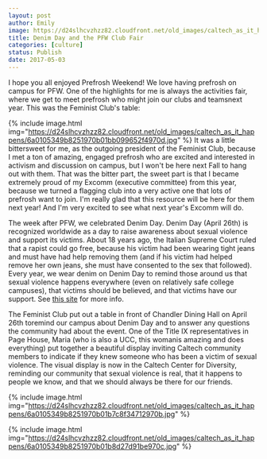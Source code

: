 ```yaml
---
layout: post
author: Emily
image: https://d24slhcvzhzz82.cloudfront.net/old_images/caltech_as_it_happens/6a0105349b8251970b01b8d27d91b6970c.jpg
title: Denim Day and the PFW Club Fair
categories: [culture]
status: Publish
date: 2017-05-03
---
```



I hope you all enjoyed Prefrosh Weekend! We love having prefrosh on campus for PFW. One of the highlights for me is always the activities fair, where we get to meet prefrosh who might join our clubs and teamsnext year. This was the Feminist Club's table:


{% include image.html img="https://d24slhcvzhzz82.cloudfront.net/old_images/caltech_as_it_happens/6a0105349b8251970b01bb099652f4970d.jpg" %}
It was a little bittersweet for me, as the outgoing president of the Feminist Club, because I met a ton of amazing, engaged prefrosh who are excited and interested in activism and discussion on campus, but I won't be here next Fall to hang out with them. That was the bitter part, the sweet part is that I became extremely proud of my Excomm (executive committee) from this year, because we turned a flagging club into a very active one that lots of prefrosh want to join. I'm really glad that this resource will be here for them next year! And I'm very excited to see what next year's Excomm will do.

The week after PFW, we celebrated Denim Day. Denim Day (April 26th) is recognized worldwide as a day to raise awareness about sexual violence and support its victims. About 18 years ago, the Italian Supreme Court ruled that a rapist could go free, because his victim had been wearing tight jeans and must have had help removing them (and if his victim had helped remove her own jeans, she must have consented to the sex that followed). Every year, we wear denim on Denim Day to remind those around us that sexual violence happens everywhere (even on relatively safe college campuses), that victims should be believed, and that victims have our support. See <a href="https://denimdayinfo.org/about/">this site</a> for more info.

The Feminist Club put out a table in front of Chandler Dining Hall on April 26th toremind our campus about Denim Day and to answer any questions the community had about the event. One of the Title IX representatives in Page House, Maria (who is also a UCC, this womanis amazing and does everything) put together a beautiful display inviting Caltech community members to indicate if they knew someone who has been a victim of sexual violence. The visual display is now in the Caltech Center for Diversity, reminding our community that sexual violence is real, that it happens to people we know, and that we should always be there for our friends.


{% include image.html img="https://d24slhcvzhzz82.cloudfront.net/old_images/caltech_as_it_happens/6a0105349b8251970b01b7c8f34712970b.jpg" %}


{% include image.html img="https://d24slhcvzhzz82.cloudfront.net/old_images/caltech_as_it_happens/6a0105349b8251970b01b8d27d91be970c.jpg" %}
